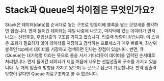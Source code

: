 # Stack과 Queue의 차이점은 무엇인가요?

Stack은 데이터(data)를 순서대로 쌓는 구조로 양동이에 블록을 쌓는 모양새를 생각하면 쉽습니다. 먼저 들어간 데이터는 제일 나중에 나오고, 마지막에 있는 데이터가 먼저 나오는 선입후출, 후입선출의 구조를 가지고 있습니다. 입출력 방향이 같습니다.
이 스택은 조회가 필요하지 않아 데이터를 저장하고 검색하는 프로세스가 매우 빠르며, 최상위 블록인 top에서 데이터를 저장하고 검색하면 된다는 장점이 있습니다.
반면, 큐(Queue)는 대기행렬 이라는 뜻으로 줄을 서서 기다리듯이 데이터를 입력된 순서대로 처리합니다. 먼저 들어간 데이터가 제일 처음에 나오는 선입선출의 구조를 가지고 있습니다. 두 개의 입출력 방향을 가지고 있으며 두 곳으로 접근이 가능합니다. 만약 입출력 방향이 같다면 Queue 자료구조라고 볼 수 없습니다.
